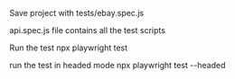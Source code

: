 Save project with tests/ebay.spec.js

api.spec.js file contains all the test scripts

Run the test npx playwright test

run the test in headed mode npx playwright test --headed
